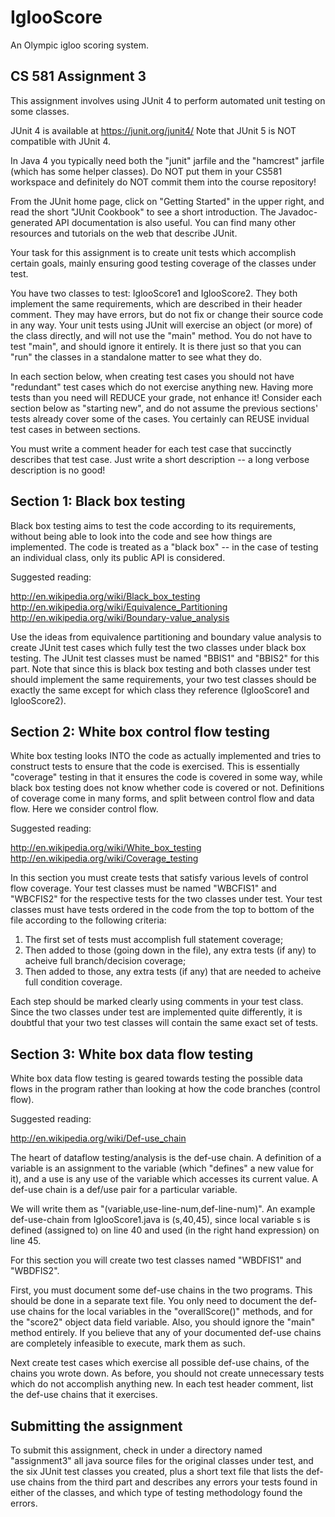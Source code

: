 # IglooScore
An Olympic igloo scoring system.

## CS 581 Assignment 3

This assignment involves using JUnit 4 to perform automated
unit testing on some classes.

JUnit 4 is available at https://junit.org/junit4/ 
Note that JUnit 5 is NOT compatible with JUnit 4.

In Java 4 you typically need both the "junit" jarfile and the
"hamcrest" jarfile (which has some helper classes). Do NOT put 
them in your CS581 workspace and definitely do NOT commit them
into the course repository!

From the JUnit home page, click on "Getting Started" in the 
upper right, and read the short "JUnit Cookbook" to see a short
introduction. The Javadoc-generated API documentation is also
useful. You can find many other resources and tutorials on the
web that describe JUnit.

Your task for this assignment is to create unit tests which
accomplish certain goals, mainly ensuring good testing coverage
of the classes under test. 

You have two classes to test: IglooScore1 and IglooScore2. They 
both implement the same requirements, which are described in 
their header comment. They may have errors, but do not fix or
change their source code in any way. Your unit tests using JUnit
will exercise an object (or more) of the class directly, and will
not use the "main" method. You do not have to test "main", and
should ignore it entirely. It is there just so that you can "run"
the classes in a standalone matter to see what they do.

In each section below, when creating test cases you should not
have "redundant" test cases which do not exercise anything new.
Having more tests than you need will REDUCE your grade, not
enhance it! Consider each section below as "starting new", and
do not assume the previous sections' tests already cover some
of the cases. You certainly can REUSE invidual test cases in 
between sections. 

You must write a comment header for each test case that 
succinctly describes that test case. Just write a short 
description -- a long verbose description is no good!

## Section 1: Black box testing

Black box testing aims to test the code according to its
requirements, without being able to look into the code and
see how things are implemented. The code is treated as a
"black box" -- in the case of testing an individual class, 
only its public API is considered.

Suggested reading:

http://en.wikipedia.org/wiki/Black_box_testing
http://en.wikipedia.org/wiki/Equivalence_Partitioning
http://en.wikipedia.org/wiki/Boundary-value_analysis

Use the ideas from equivalence partitioning and boundary
value analysis to create JUnit test cases which fully test
the two classes under black box testing. The JUnit test
classes must be named "BBIS1" and "BBIS2" for this part.
Note that since this is black box testing and both classes 
under test should implement the same requirements, your two
test classes should be exactly the same except for which
class they reference (IglooScore1 and IglooScore2).

## Section 2: White box control flow testing

White box testing looks INTO the code as actually implemented
and tries to construct tests to ensure that the code is
exercised. This is essentially "coverage" testing in that it
ensures the code is covered in some way, while black box 
testing does not know whether code is covered or not. Definitions
of coverage come in many forms, and split between control flow
and data flow. Here we consider control flow.

Suggested reading:

http://en.wikipedia.org/wiki/White_box_testing
http://en.wikipedia.org/wiki/Coverage_testing

In this section you must create tests that satisfy various
levels of control flow coverage. Your test classes must be named
"WBCFIS1" and "WBCFIS2" for the respective tests for the two
classes under test. Your test classes must have tests ordered
in the code from the top to bottom of the file according to
the following criteria:

1. The first set of tests must accomplish full statement coverage;
2. Then added to those (going down in the file), any extra tests
   (if any) to acheive full branch/decision coverage;
3. Then added to those, any extra tests (if any) that are needed to
   acheive full condition coverage.

Each step should be marked clearly using comments in your test
class. Since the two classes under test are implemented quite
differently, it is doubtful that your two test classes will
contain the same exact set of tests.

## Section 3: White box data flow testing

White box data flow testing is geared towards testing the 
possible data flows in the program rather than looking at
how the code branches (control flow).

Suggested reading:

http://en.wikipedia.org/wiki/Def-use_chain

The heart of dataflow testing/analysis is the def-use chain.
A definition of a variable is an assignment to the variable
(which "defines" a new value for it), and a use is any use
of the variable which accesses its current value. A def-use
chain is a def/use pair for a particular variable.

We will write them as "(variable,use-line-num,def-line-num)".
An example def-use-chain from IglooScore1.java is (s,40,45),
since local variable s is defined (assigned to) on line 40
and used (in the right hand expression) on line 45.

For this section you will create two test classes named 
"WBDFIS1" and "WBDFIS2". 

First, you must document some def-use chains in the two programs.
This should be done in a separate text file. You only need to 
document the def-use chains for the local variables in the 
"overallScore()" methods, and for the "score2" object data field
variable. Also, you should ignore the "main" method entirely. If you 
believe that any of your documented def-use chains are completely 
infeasible to execute, mark them as such.

Next create test cases which exercise all possible def-use chains,
of the chains you wrote down. As before, you should not create unnecessary 
tests which do not accomplish anything new. In each test header comment, 
list the def-use chains that it exercises.

## Submitting the assignment

To submit this assignment, check in under a directory named 
"assignment3" all java source files for the original classes 
under test, and the six JUnit test classes you created, plus a 
short text file that lists the def-use chains from the third
part and describes any errors your tests found in 
either of the classes, and which type of testing methodology 
found the errors.

